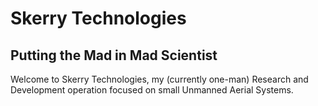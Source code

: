 # Skerry Technologies
## Putting the Mad in Mad Scientist

Welcome to Skerry Technologies, my (currently one-man) Research and
Development operation focused on small Unmanned Aerial Systems.

